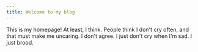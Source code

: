 ```yaml
---
title: Welcome to my blog
---
```


This is my homepage!
At least, I think.
People think I don't cry often, and that must make me uncaring.
I don't agree. I just don't cry when I'm sad.
I just brood.
